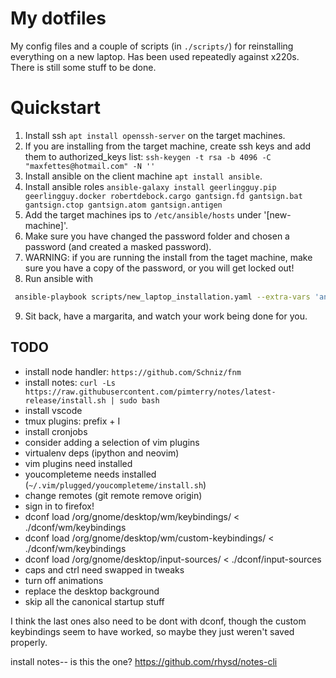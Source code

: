 # My dotfiles

My config files and a couple of scripts (in `./scripts/`) for reinstalling everything on a new laptop. Has been used repeatedly against x220s. There is still some stuff to be done.

# Quickstart

1. Install ssh `apt install openssh-server` on the target machines.
2. If you are installing from the target machine, create ssh keys and add them to authorized_keys list: `ssh-keygen -t rsa -b 4096 -C "maxfettes@hotmail.com" -N ''`
3. Install ansible on the client machine `apt install ansible`.
4. Install ansible roles `ansible-galaxy install geerlingguy.pip geerlingguy.docker robertdebock.cargo gantsign.fd gantsign.bat gantsign.ctop gantsign.atom gantsign.antigen`
5. Add the target machines ips to `/etc/ansible/hosts` under '[new-machine]'.
6. Make sure you have changed the password folder and chosen a password (and created a masked password).
7. WARNING: if you are running the install from the taget machine, make sure you have a copy of the password, or you will get locked out!
8. Run ansible with
```bash
 ansible-playbook scripts/new_laptop_installation.yaml --extra-vars 'ansible_sudo_pass=<SUDO PASS FOR NEW MACHINE>'
 ```
9. Sit back, have a margarita, and watch your work being done for you.

## TODO

* install node handler: `https://github.com/Schniz/fnm`
* install notes: `curl -Ls https://raw.githubusercontent.com/pimterry/notes/latest-release/install.sh | sudo bash`
* install vscode
* tmux plugins: prefix + I
* install cronjobs
* consider adding a selection of vim plugins
* virtualenv deps (ipython and neovim)
* vim plugins need installed
* youcompleteme needs installed (`~/.vim/plugged/youcompleteme/install.sh`)
* change remotes (git remote remove origin)
* sign in to firefox!
* dconf load /org/gnome/desktop/wm/keybindings/ < ./dconf/wm/keybindings
* dconf load /org/gnome/desktop/wm/custom-keybindings/ < ./dconf/wm/keybindings
* dconf load /org/gnome/desktop/input-sources/ < ./dconf/input-sources
* caps and ctrl need swapped in tweaks
* turn off animations
* replace the desktop background
* skip all the canonical startup stuff

I think the last ones also need to be dont with dconf, though the custom keybindings seem to have worked, so maybe they just weren't saved properly.

install notes-- is this the one?
https://github.com/rhysd/notes-cli
